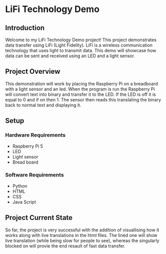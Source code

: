 # LiFi Technology Demo

## Introduction
Welcome to my LiFi Technology Demo project! This project demonstrates data transfer using LiFi (Light Fidelity). LiFi is a wireless communication technology that uses light to transmit data. This demo will showcase how data can be sent and received using an LED and a light sensor.

## Project Overview
This demonstration will work by placing the Raspberry Pi on a breadboard with a light sensor and an led. When the program is run the Raspberry Pi will convert text into binary and transfer it to the LED. If the LED is off it is equal to 0 and if on then 1. The sensor then reads this translating the binary back to normal text and displaying it.

## Setup
### Hardware Requirements
- Raspberry Pi 5
- LED
- Light sensor
- Bread board
### Software Requirements
- Python
- HTML
- CSS
- Java Script
## Project Current State
So far, the project is very successful with the addition of visuallising how it works along with live translations in the html files. The lined one will show live translation (while being slow for people to see), whereas the singularly blocked on will provie the end resault of fast data transfer.
